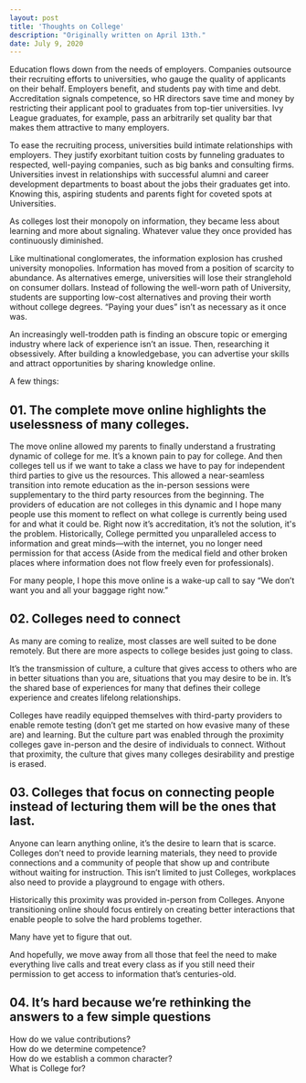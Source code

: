 ```yaml
---
layout: post
title: 'Thoughts on College'
description: "Originally written on April 13th."
date: July 9, 2020
---
```


Education flows down from the needs of employers. Companies outsource their recruiting efforts to universities, who gauge the quality of applicants on their behalf. Employers benefit, and students pay with time and debt. Accreditation signals competence, so HR directors save time and money by restricting their applicant pool to graduates from top-tier universities. Ivy League graduates, for example, pass an arbitrarily set quality bar that makes them attractive to many employers. 

To ease the recruiting process, universities build intimate relationships with employers. They justify exorbitant tuition costs by funneling graduates to respected, well-paying companies, such as big banks and consulting firms. Universities invest in relationships with successful alumni and career development departments to boast about the jobs their graduates get into. Knowing this, aspiring students and parents fight for coveted spots at Universities. 

As colleges lost their monopoly on information, they became less about learning and more about signaling. Whatever value they once provided has continuously diminished.

Like multinational conglomerates, the information explosion has crushed university monopolies. Information has moved from a position of scarcity to abundance. As alternatives emerge, universities will lose their stranglehold on consumer dollars. Instead of following the well-worn path of University, students are supporting low-cost alternatives and proving their worth without college degrees. “Paying your dues” isn’t as necessary as it once was. 

An increasingly well-trodden path is finding an obscure topic or emerging industry where lack of experience isn’t an issue. Then, researching it obsessively. After building a knowledgebase, you can advertise your skills and attract opportunities by sharing knowledge online.

A few things:

## 01. The complete move online highlights the uselessness of many colleges.

The move online allowed my parents to finally understand a frustrating dynamic of college for me. It’s a known pain to pay for college. And then colleges tell us if we want to take a class we have to pay for independent third parties to give us the resources. This allowed a near-seamless transition into remote education as the in-person sessions were supplementary to the third party resources from the beginning. The providers of education are not colleges in this dynamic and I hope many people use this moment to reflect on what college is currently being used for and what it could be. Right now it’s accreditation, it’s not the solution, it's the problem. Historically, College permitted you unparalleled access to information and great minds—with the internet, you no longer need permission for that access (Aside from the medical field and other broken places where information does not flow freely even for professionals).

For many people, I hope this move online is a wake-up call to say “We don’t want you and all your baggage right now.”

## 02. Colleges need to connect

As many are coming to realize, most classes are well suited to be done remotely.
But there are more aspects to college besides just going to class.

It’s the transmission of culture, a culture that gives access to others who are in better situations than you are, situations that you may desire to be in. It’s the shared base of experiences for many that defines their college experience and creates lifelong relationships.

Colleges have readily equipped themselves with third-party providers to enable remote testing (don’t get me started on how evasive many of these are) and learning. But the culture part was enabled through the proximity colleges gave in-person and the desire of individuals to connect. Without that proximity, the culture that gives many colleges desirability and prestige is erased. 

## 03. Colleges that focus on connecting people instead of lecturing them will be the ones that last.

Anyone can learn anything online, it’s the desire to learn that is scarce. Colleges don’t need to provide learning materials, they need to provide connections and a community of people that show up and contribute without waiting for instruction. This isn’t limited to just Colleges, workplaces also need to provide a playground to engage with others. 

Historically this proximity was provided in-person from Colleges. Anyone transitioning online should focus entirely on creating better interactions that enable people to solve the hard problems together. 

Many have yet to figure that out.

And hopefully, we move away from all those that feel the need to make everything live calls and treat every class as if you still need their permission to get access to information that’s centuries-old.

## 04. It’s hard because we’re rethinking the answers to a few simple questions

How do we value contributions?  
How do we determine competence?  
How do we establish a common character?  
What is College for?